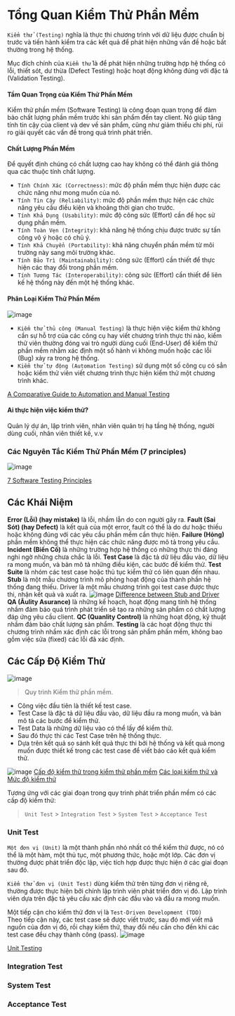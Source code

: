 # Tổng Quan Kiểm Thử Phần Mềm

`Kiểm thử (Testing)` nghĩa là thực thi chương trình với dữ liệu được chuẩn bị trước và tiến hành kiểm tra các kết quả để phát hiện những vấn đề hoặc bất thường trong hệ thống.

Mục đích chính của `Kiểm thử` là để phát hiện những trường hợp hệ thống có lỗi, thiết sót, dư thừa (Defect Testing) hoặc hoạt động không đúng với đặc tả (Validation Testing).

#### Tầm Quan Trọng của Kiểm Thử Phần Mềm

Kiểm thử phần mềm (Software Testing) là công đoạn quan trọng để đảm bảo chất lượng phần mềm trước khi sản phẩm đến tay client. Nó giúp tăng tính tin cậy của client và dev về sản phẩm, cũng như giảm thiểu chi phí, rủi ro giải quyết các vấn đề trong quá trình phát triển.

#### Chất Lượng Phần Mềm

Để quyết định chúng có chất lượng cao hay không có thể đánh giá thông qua các thuộc tính chất lượng.

-   `Tính Chính Xác (Correctness)`: mức độ phần mềm thực hiện được các chức năng như mong muốn của nó.
-   `Tính Tin Cậy (Reliability)`: mức độ phần mềm thực hiện các chức năng yêu cầu điều kiện và khoảng thời gian cho trước.
-   `Tính Khả Dụng (Usability)`: mức độ công sức (Effort) cần để học sử dụng phần mềm.
-   `Tính Toàn Vẹn (Integrity)`: khả năng hệ thống chịu được trước sự tấn công vô ý hoặc có chủ ý.
-   `Tính Khả Chuyển (Portability)`: khả năng chuyển phần mềm từ môi trường này sang môi trường khác.
-   `Tính Bảo Trì (Maintainability)`: công sức (Effort) cần thiết để thực hiện các thay đổi trong phần mềm.
-   `Tính Tương Tác (Interoperability)`: công sức (Effort) cần thiết để liên kế hệ thống này đến một hệ thống khác.

#### Phân Loại Kiểm Thử Phần Mềm

![image](https://assets-global.website-files.com/619e15d781b21202de206fb5/636b964bcbddd712f496e592_comparative-guide-to-automation-and-manual-testing-blog.webp)

-   `Kiểm thử thủ công (Manual Testing)` là thực hiện việc kiểm thử không cần sự hỗ trợ của các công cụ hay viết chương trình thực thi nào, kiểm thử viên thường đóng vai trò người dùng cuối (End-User) để kiểm thử phần mềm nhằm xác định một số hành vi không muốn hoặc các lỗi (Bug) xảy ra trong hệ thống.
-   `Kiểm thử tự động (Automation Testing)` sử dụng một số công cụ có sẳn hoặc kiểm thử viên viết chương trình thực hiện kiểm thử một chương trình khác.

[A Comparative Guide to Automation and Manual Testing](https://www.headspin.io/blog/automation-and-manual-testing)

#### Ai thực hiện việc kiểm thử?

Quản lý dự án, lập trình viên, nhân viên quản trị hạ tầng hệ thống, người dùng cuối, nhân viên thiết kế, v.v

### Các Nguyên Tắc Kiểm Thử Phần Mềm (7 principles)

![image](https://bestarion.com/wp-content/uploads/2022/08/software-testing-principles.png)

[7 Software Testing Principles](https://bestarion.com/7-software-testing-principles/)

## Các Khái Niệm

**Error (Lỗi) (hay mistake)** là lỗi, nhầm lẫn do con người gây ra.
**Fault (Sai Sót) (hay Defect)** là kết quả của một error, fault có thể là do dư hoặc thiếu hoặc không đúng với các yêu cầu phần mềm cần thực hiện.
**Failure (Hỏng)** phần mềm không thể thực hiện các chức năng được mô tả trong yêu cầu.
**Incident (Biến Cố)** là những trường hợp hệ thống có những thực thi đáng nghi ngờ những chưa chắc là lỗi.
**Test Case** là đặc tả dữ liệu đầu vào, dữ liệu ra mong muốn, và bản mô tả những điều kiện, các bước để kiểm thử.
**Test Suite** là nhóm các test case hoặc thủ tục kiểm thử có liên quan đến nhau.
**Stub** là một mẫu chương trình mô phỏng hoạt động của thành phần hệ thống đang thiếu.
Driver là một mẫu chương trình gọi test case được thực thi, nhận kết quả và xuất ra.
![image](https://www.differencebetween.info/sites/default/files/images/6/stub-vs-driver.jpg)
[Difference between Stub and Driver](https://www.differencebetween.info/difference-between-stub-and-driver)
**QA (Âulity Asurance)** là những kế hoạch, hoạt động mang tính hệ thống nhầm đảm bảo quá trình phát triển sẽ tạo ra những sản phẩm có chất lượng đáp ứng yêu cầu client.
**QC (Quanlity Control)** là những hoạt động, kỹ thuật nhầm đảm bảo chất lượng sản phẩm.
**Testing** là các hoạt động thực thi chương trình nhầm xác định các lỗi trong sản phẩm phần mềm, không bao gồm việc sửa (fixed) các lỗi đã xác định.

## Các Cấp Độ Kiểm Thử

![image](https://slideplayer.com/slide/14970416/91/images/8/Quy+tr%C3%ACnh+ki%E1%BB%83m+th%E1%BB%AD+ph%E1%BA%A7n+m%E1%BB%81m.jpg)

> Quy trình Kiểm thử phần mềm.

-   Công việc đầu tiên là thiết kế test case.
-   Test Case là đặc tả dữ liệu đầu vào, dữ liệu đầu ra mong muốn, và bản mô tả các bước để kiểm thử.
-   Test Data là những dữ liệu vào có thể lấy để kiểm thử.
-   Sau đó thực thi các Test Case trên hệ thống thực.
-   Dựa trên kết quả so sánh kết quả thực thi bởi hệ thống và kết quả mong muốn được thiết kế trong các test case để viết báo cáo kết quả kiểm thử.

![image](https://haucanit.com/wp-content/uploads/2020/12/cac-muc-do-kiem-thu-1024x576.png)
[Cấp độ kiểm thử trong kiểm thử phần mềm](https://viblo.asia/p/cap-do-kiem-thu-trong-kiem-thu-phan-mem-eW65Gb3PlDO)
[Các loại kiểm thử và Mức độ kiểm thử](https://techmaster.vn/posts/35987/cac-loai-kiem-thu-va-muc-do-kiem-thu-so-sanh-kiem-thu-tu-dong-voi-kiem-thu-thu-cong)

Tương ứng với các giai đoạn trong quy trình phát triển phần mềm có các cấp độ kiểm thử:

> `Unit Test` > `Integration Test` > `System Test` > `Acceptance Test`

### Unit Test

`Một đơn vị (Unit)` là một thành phần nhỏ nhất có thể kiểm thử được, nó có thể là một hàm, một thủ tục, một phương thức, hoặc một lớp. Các đơn vị thường được phát triển độc lập, việc tích hợp được thực hiện ở các giai đoạn sau đó.

`Kiểm thử đơn vị (Unit Test)` dùng kiểm thử trên từng đơn vị riêng rẽ, thường được thực hiện bởi chính lập trình viên phát triển đơn vị đó. Lập trình viên dựa trên đặc tả yêu cầu xác định các đầu vào và đầu ra mong muốn.

Một tiếp cận cho kiểm thử đơn vị là `Test-Driven Development (TDD)`<br/>
Theo tiếp cận này, các test case sẽ được viết trước, sau đó mới viết mã nguồn của đơn vị đó, rồi chạy kiểm thử, thay đổi nếu cần cho đến khi các test case đều chạy thành công (pass).
![image](https://allma.si/blog/wp-content/uploads/2022/08/vitest-coverage-report.png)

[Unit Testing](https://websitehcm.com/unit-testing-la-gi-unit-test-trong-kiem-thu-phan-mem/)

### Integration Test

### System Test

### Acceptance Test

